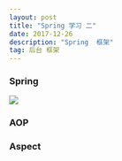 ```yaml
---
layout: post
title: "Spring 学习 二"
date: 2017-12-26
description: "Spring  框架"
tag: 后台 框架
---
```



### Spring
![](/Users/Sieg/Desktop/04_Spring/04_Spring/课堂资料/day1/spring-overview.png)

### AOP

### Aspect
